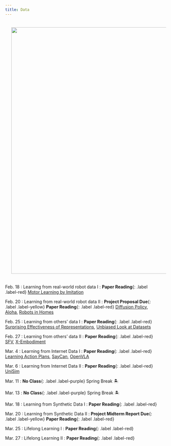 ```yaml
---
title: Data
---
```


<img src="/real_world_robot_learning_sp25/assets/images/data.png" style="width:800px; height:auto; padding:20px;">

Feb. 18
: Learning from real-world robot data I
  : **Paper Reading**{: .label .label-red} [Motor Learning by Imitation](https://pmc.ncbi.nlm.nih.gov/articles/PMC1693137/pdf/12689379.pdf)

Feb. 20
: Learning from real-world robot data II
  : **Project Proposal Due**{: .label .label-yellow} **Paper Reading**{: .label .label-red} [Diffusion Policy](https://arxiv.org/pdf/2303.04137v5), [Aloha](https://arxiv.org/pdf/2304.13705), [Robots in Homes](https://arxiv.org/abs/2311.16098)


Feb. 25
: Learning from others’ data I 
  : **Paper Reading**{: .label .label-red} [Surprising Effectiveness of Representations](https://arxiv.org/pdf/2112.01511), [Unbiased Look at Datasets](https://openreview.net/pdf?id=qVc7NWYTRZ6)

Feb. 27
: Learning from others’ data II
  : **Paper Reading**{: .label .label-red} [SFV](https://arxiv.org/abs/1810.03599), [X-Embodiment](https://arxiv.org/pdf/2402.19432)

Mar. 4
: Learning from Internet Data I
  : **Paper Reading**{: .label .label-red} [Learning Action Plans](https://ojs.aaai.org/index.php/AAAI/article/view/9671), [SayCan](https://arxiv.org/abs/2204.01691), [OpenVLA](https://arxiv.org/abs/2406.09246)

Mar. 6 
: Learning from Internet Data II
  : **Paper Reading**{: .label .label-red} [UniSim](https://arxiv.org/abs/2310.06114)


Mar. 11
: **No Class**{: .label .label-purple} Spring Break 🏝️
  

Mar. 13
: **No Class**{: .label .label-purple} Spring Break 🏝️
  

Mar. 18
: Learning from Synthetic Data I
  : **Paper Reading**{: .label .label-red} 

Mar. 20
: Learning from Synthetic Data II
  : **Project Midterm Report Due**{: .label .label-yellow} **Paper Reading**{: .label .label-red} 

Mar. 25
: Lifelong Learning I
  : **Paper Reading**{: .label .label-red} 

Mar. 27
: Lifelong Learning II
  : **Paper Reading**{: .label .label-red}

